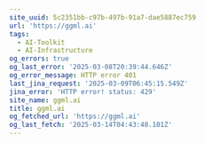 ```yaml
---
site_uuid: 5c2351bb-c97b-497b-91a7-dae5887ec759
url: 'https://ggml.ai'
tags:
  - AI-Toolkit
  - AI-Infrastructure
og_errors: true
og_last_error: '2025-03-08T20:39:44.646Z'
og_error_message: HTTP error 401
last_jina_request: '2025-03-09T06:45:15.549Z'
jina_error: 'HTTP error! status: 429'
site_name: ggml.ai
title: ggml.ai
og_fetched_url: 'https://ggml.ai'
og_last_fetch: '2025-03-14T04:43:48.101Z'
---
```


